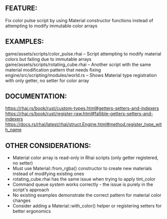 ## FEATURE:
Fix color pulse script by using Material constructor functions instead of attempting to modify immutable color arrays

## EXAMPLES:
game/assets/scripts/color_pulse.rhai – Script attempting to modify material colors but failing due to immutable arrays
game/assets/scripts/rotating_cube.rhai – Another script with the same material modification pattern that needs fixing
engine/src/scripting/modules/world.rs – Shows Material type registration with only getter, no setter for color array

## DOCUMENTATION:
https://rhai.rs/book/rust/custom-types.html#getters-setters-and-indexers
https://rhai.rs/book/rust/register-raw.html#fallible-getters-setters-and-indexers
https://docs.rs/rhai/latest/rhai/struct.Engine.html#method.register_type_with_name

## OTHER CONSIDERATIONS:
- Material color array is read-only in Rhai scripts (only getter registered, no setter)
- Must use Material::from_rgba() constructor to create new materials instead of modifying existing ones
- rotating_cube.rhai has the same issue when trying to apply tint_color
- Command queue system works correctly - the issue is purely in the script's approach
- No existing examples demonstrate the correct pattern for material color changes
- Consider adding a Material::with_color() helper or registering setters for better ergonomics